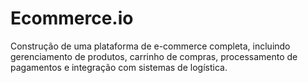 # Ecommerce.io
Construção de uma plataforma de e-commerce completa, incluindo gerenciamento de produtos, carrinho de compras, processamento de pagamentos e integração com sistemas de logística.
